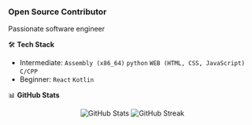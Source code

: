 ### Open Source Contributor

Passionate software engineer

🛠️ **Tech Stack**
- Intermediate: `Assembly (x86_64)` `python` `WEB (HTML, CSS, JavaScript)` `C/CPP`
- Beginner: `React` `Kotlin`

📊 **GitHub Stats**
<p align="center">
  <img src="https://github-readme-stats.vercel.app/api?username=n19Akhy&show_icons=true&theme=dark" alt="GitHub Stats" />
  <img src="https://github-readme-streak-stats.herokuapp.com/?user=n19Akhy&theme=dark" alt="GitHub Streak" />
</p>
